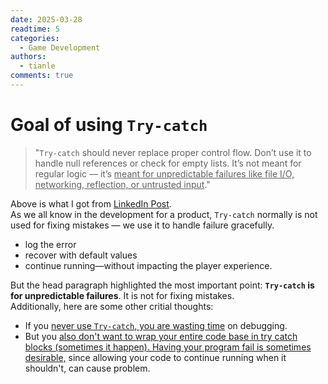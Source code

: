 ```yaml
---
date: 2025-03-28
readtime: 5
categories:
  - Game Development
authors:
  - tianle
comments: true
---
```


# **Goal of using `Try-catch`**

> "`Try-catch` should never replace proper control flow. Don’t use it to handle null references or check for empty lists. It’s not meant for regular logic — it’s <u>meant for unpredictable failures like file I/O, networking, reflection, or untrusted input</u>."

<!-- more -->

Above is what I got from [LinkedIn Post](https://www.linkedin.com/posts/abhisheketh_gamedev-programming-code-activity-7310662695081365504-7WFc?utm_source=share&utm_medium=member_desktop&rcm=ACoAADaDCvsBb-J9qFGjgvr5zPCGJSwTxsqOD-g). 
<br>
As we all know in the development for a product, `Try-catch` normally is not used for fixing mistakes — we use it to handle failure gracefully.

- log the error
- recover with default values
- continue running—without impacting the player experience.

But the head paragraph highlighted the most important point: **`Try-catch` is for unpredictable failures**. It is not for fixing mistakes.
<br>
Additionally, here are some other critial thoughts: 

- If you <u>never use `Try-catch`, you are wasting time</u> on debugging. 
- But you <u>also don't want to wrap your entire code base in try catch blocks (sometimes it happen). Having your program fail is sometimes desirable,</u> since allowing your code to continue running when it shouldn't, can cause problem.


<br><br><br><br>